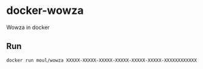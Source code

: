 docker-wowza
============

Wowza in docker

Run
---

    docker run moul/wowza XXXXX-XXXXX-XXXXX-XXXXX-XXXXX-XXXXX-XXXXXXXXXXXX
